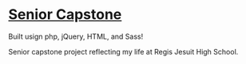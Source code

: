 # [Senior Capstone](https://seniorcapstone.herokuapp.com)

Built usign php, jQuery, HTML, and Sass!

Senior capstone project reflecting my life at Regis Jesuit High School.
